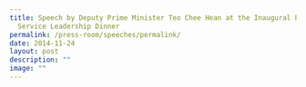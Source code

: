 ```yaml
---
title: Speech by Deputy Prime Minister Teo Chee Hean at the Inaugural Public
  Service Leadership Dinner
permalink: /press-room/speeches/permalink/
date: 2014-11-24
layout: post
description: ""
image: ""
---
```

